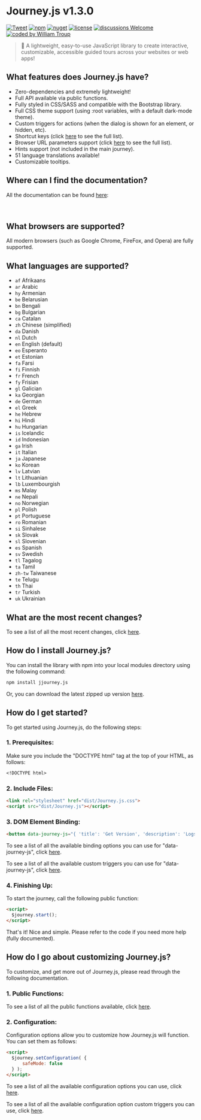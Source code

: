 # Journey.js v1.3.0

[![Tweet](https://img.shields.io/twitter/url/http/shields.io.svg?style=social)](https://twitter.com/intent/tweet?text=Journey.js%2C%20a%20free%20JavaScript%journey%builder&url=https://github.com/williamtroup/Journey.js&hashtags=javascript,html,journey,guide)
[![npm](https://img.shields.io/badge/npmjs-v1.3.0-blue)](https://www.npmjs.com/package/jjourney.js)
[![nuget](https://img.shields.io/badge/nuget-v1.3.0-purple)](https://www.nuget.org/packages/jJourney.js/)
[![license](https://img.shields.io/badge/license-MIT-green)](https://github.com/williamtroup/Journey.js/blob/main/LICENSE.txt)
[![discussions Welcome](https://img.shields.io/badge/discussions-Welcome-red)](https://github.com/williamtroup/Journey.js/discussions)
[![coded by William Troup](https://img.shields.io/badge/coded_by-William_Troup-yellow)](https://www.william-troup.com/)

> 🚶 A lightweight, easy-to-use JavaScript library to create interactive, customizable, accessible guided tours across your websites or web apps!


## What features does Journey.js have?

- Zero-dependencies and extremely lightweight!
- Full API available via public functions.
- Fully styled in CSS/SASS and compatible with the Bootstrap library.
- Full CSS theme support (using :root variables, with a default dark-mode theme).
- Custom triggers for actions (when the dialog is shown for an element, or hidden, etc).
- Shortcut keys (click [here](https://www.william-troup.com/journey-js/documentation/shortcut-keys.html) to see the full list).
- Browser URL parameters support (click [here](https://www.william-troup.com/journey-js/documentation/browser-parameters.html) to see the full list).
- Hints support (not included in the main journey).
- 51 language translations available!
- Customizable tooltips.


## Where can I find the documentation?

All the documentation can be found [here](https://www.william-troup.com/journey-js/documentation/index.html):  
<br>
<br>


## What browsers are supported?

All modern browsers (such as Google Chrome, FireFox, and Opera) are fully supported.


## What languages are supported?

- `af` Afrikaans
- `ar` Arabic
- `hy` Armenian
- `be` Belarusian
- `bn` Bengali
- `bg` Bulgarian
- `ca` Catalan
- `zh` Chinese (simplified)
- `da` Danish
- `nl` Dutch
- `en` English (default)
- `eo` Esperanto
- `et` Estonian
- `fa` Farsi
- `fi` Finnish
- `fr` French
- `fy` Frisian
- `gl` Galician
- `ka` Georgian
- `de` German
- `el` Greek
- `he` Hebrew
- `hi` Hindi
- `hu` Hungarian
- `is` Icelandic
- `id` Indonesian
- `ga` Irish
- `it` Italian
- `ja` Japanese
- `ko` Korean
- `lv` Latvian
- `lt` Lithuanian
- `lb` Luxembourgish
- `ms` Malay
- `ne` Nepali
- `no` Norwegian
- `pl` Polish
- `pt` Portuguese
- `ro` Romanian
- `si` Sinhalese
- `sk` Slovak
- `sl` Slovenian
- `es` Spanish
- `sv` Swedish
- `tl` Tagalog
- `ta` Tamil
- `zh-tw` Taiwanese
- `te` Telugu
- `th` Thai
- `tr` Turkish
- `uk` Ukrainian


## What are the most recent changes?

To see a list of all the most recent changes, click [here](https://www.william-troup.com/journey-js/documentation/recent-changes.html).


## How do I install Journey.js?

You can install the library with npm into your local modules directory using the following command:

```markdown
npm install jjourney.js
```

Or, you can download the latest zipped up version [here](https://www.william-troup.com/journey-js/download.html).


## How do I get started?

To get started using Journey.js, do the following steps:

### 1. Prerequisites:

Make sure you include the "DOCTYPE html" tag at the top of your HTML, as follows:

```markdown
<!DOCTYPE html>
```

### 2. Include Files:

```markdown
<link rel="stylesheet" href="dist/Journey.js.css">
<script src="dist/Journey.js"></script>
```

### 3. DOM Element Binding:

```markdown
<button data-journey-js="{ 'title': 'Get Version', 'description': 'Logs the current version of Journey.js to the developers console.', 'order': 6 }" onclick="console.log( $journey.getVersion() );">Get Version</button>
```

To see a list of all the available binding options you can use for "data-journey-js", click [here](https://www.william-troup.com/journey-js/documentation/binding-options.html).

To see a list of all the available custom triggers you can use for "data-journey-js", click [here](https://www.william-troup.com/journey-js/documentation/binding-options-custom-triggers.html).


### 4. Finishing Up:

To start the journey, call the following public function:

```markdown
<script> 
  $journey.start();
</script>
```

That's it! Nice and simple. Please refer to the code if you need more help (fully documented).


## How do I go about customizing Journey.js?

To customize, and get more out of Journey.js, please read through the following documentation.


### 1. Public Functions:

To see a list of all the public functions available, click [here](https://www.william-troup.com/journey-js/documentation/public-functions.html).


### 2. Configuration:

Configuration options allow you to customize how Journey.js will function.  You can set them as follows:

```markdown
<script> 
  $journey.setConfiguration( {
      safeMode: false
  } );
</script>
```

To see a list of all the available configuration options you can use, click [here](https://www.william-troup.com/journey-js/documentation/options.html).

To see a list of all the available configuration option custom triggers you can use, click [here](https://www.william-troup.com/journey-js/documentation/custom-triggers.html).